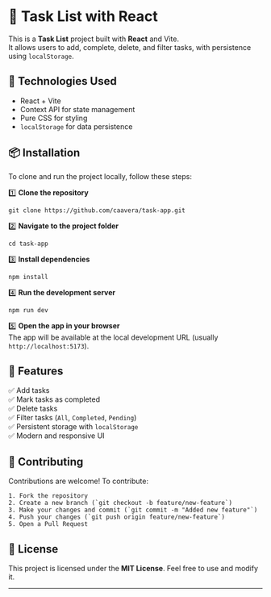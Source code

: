 # 📝 Task List with React

This is a **Task List** project built with **React** and Vite.  
It allows users to add, complete, delete, and filter tasks, with persistence using `localStorage`.

## 🚀 Technologies Used

- React + Vite
- Context API for state management
- Pure CSS for styling
- `localStorage` for data persistence

## 📦 Installation

To clone and run the project locally, follow these steps:

1️⃣ **Clone the repository**  
   ```
   git clone https://github.com/caavera/task-app.git
   ```

2️⃣ **Navigate to the project folder**  
   ```
   cd task-app
   ```

3️⃣ **Install dependencies**  
   ```
   npm install
   ```

4️⃣ **Run the development server**  
   ```
   npm run dev
   ```

5️⃣ **Open the app in your browser**  
   The app will be available at the local development URL (usually `http://localhost:5173`).

## 🎯 Features

✅ Add tasks  
✅ Mark tasks as completed  
✅ Delete tasks  
✅ Filter tasks (`All`, `Completed`, `Pending`)  
✅ Persistent storage with `localStorage`  
✅ Modern and responsive UI  

## 🤝 Contributing

Contributions are welcome! To contribute:

```
1. Fork the repository
2. Create a new branch (`git checkout -b feature/new-feature`)
3. Make your changes and commit (`git commit -m "Added new feature"`)
4. Push your changes (`git push origin feature/new-feature`)
5. Open a Pull Request
```

## 📜 License

This project is licensed under the **MIT License**. Feel free to use and modify it.

---
